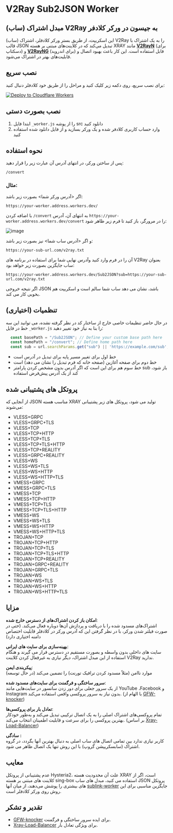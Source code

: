 # V2Ray Sub2JSON Worker

## مبدل اشتراک (ساب) V2Ray به جیسون در ورکر کلادفر

این اسکریپت، از طریق بستر ورکر کلادفلر، اشتراک‌ (ساب) V2Ray را به یک اشتراک با قالب JSON تبدیل می‌کند که در کلاینت‌های مبتنی بر هسته XRAY مانند **[V2RayN](https://github.com/2dust/v2rayN)** (برای دسکتاپ) و **[V2RayNG](https://github.com/2dust/v2rayNG)** (برای اندروید) قابل استفاده است. این کار باعث بهبود اتصال و قابلیت‌های بهتر در اشتراک می‌شود.

## نصب سریع

برای نصب سریع، روی دکمه زیر کلیک کنید و مراحل را از طریق خود کلادفلر دنبال کنید:

[![Deploy to Cloudflare Workers](https://deploy.workers.cloudflare.com/button)](https://deploy.workers.cloudflare.com/?url=https://github.com/mer30hamid/v2ray-sub2json-worker)
## نصب بصورت دستی

1. ابتدا فایل `_worker.js` را از پوشه src دانلود کنید
2. وارد حساب کاربری کلادفر شده و یک ورکر بسازید و از فایل دانلود شده استفاده کنید

## نحوه استفاده

پس از ساختن ورکر، در انتهای آدرس آن عبارت زیر را قرار دهید:
```
/convert
```

### مثال: 

اگر <آدرس ورکر شما> بصورت زیر باشد:

`https://your-worker.address.workers.dev/`


با اضافه کردن `/convert` به انتهای آن، آدرس `https://your-worker.address.workers.dev/convert` را در مرورگر، باز کنید تا فرم زیر ظاهر شود:


![image](https://github.com/user-attachments/assets/e15d7963-a977-4473-abca-f2f352c81b6e)



و اگر <آدرس ساب شما> نیز بصورت زیر باشد:


`https://your-sub-url.com/v2ray.txt`


آن را در فرم وارد کنید وآدرس نهایی شما برای استفاده در برنامه های V2Ray بعنوان ساب جایگزین بصورت زیر خواهد بود:


`https://your-worker.address.workers.dev/Sub2JSON?sub=https://your-sub-url.com/v2ray.txt`


اگر نتیجه خروجی JSON باشد، نشان می دهد ساب شما سالم است و اسکریپت هم بخوبی کار می کند.


## تنظمیات (اختیاری)

در حال حاضر تنظیمات خاصی خارج از ساختار کد در نظر گرفته نشده، می توانید این سه خط در فایل `_worker.js` را بنا به نیاز خود تغییر دهید:

```javascript
  const basePath = "/Sub2JSON"; // Define your custom base path here
  const homePath = "/convert"; // Define home path here
  const sub = url.searchParams.get("sub") || 'https://example.com/sub'; // subscription URL
```

   - خط اول برای تغییر مسیر پایه برای تبدیل در آدرس است
   - خط دوم برای صفحه آغازین (صفحه خانه که فرم تبدیل را نشان می دهد) است
   - خط سوم هم برای این است که اگر آدرس بدون مشخص کردن پارامتر sub باز شود، از یک آدرس پیش‌فرض استفاده ‎‌کند

## پروتکل های پشتیبانی شده

از آنجایی که JSON مناسب هسته XRAY تولید می شود، پروتکل های زیر پشتیبانی می‌شوند:

- VLESS+GRPC
- VLESS+GRPC+TLS
- VLESS+TCP
- VLESS+TCP+HTTP
- VLESS+TCP+TLS
- VLESS+TCP+TLS+HTTP
- VLESS+TCP+REALITY
- VLESS+GRPC+REALITY
- VLESS+WS
- VLESS+WS+TLS
- VLESS+WS+HTTP
- VLESS+WS+HTTP+TLS
- VMESS+GRPC
- VMESS+GRPC+TLS
- VMESS+TCP
- VMESS+TCP+HTTP
- VMESS+TCP+TLS
- VMESS+TCP+TLS+HTTP
- VMESS+WS
- VMESS+WS+TLS
- VMESS+WS+HTTP
- VMESS+WS+HTTP+TLS
- TROJAN+TCP
- TROJAN+TCP+HTTP
- TROJAN+TCP+TLS
- TROJAN+TCP+TLS+HTTP
- TROJAN+TCP+REALITY
- TROJAN+GRPC+REALITY
- TROJAN+GRPC+TLS
- TROJAN+WS
- TROJAN+WS+TLS
- TROJAN+WS+HTTP
- TROJAN+WS+HTTP+TLS


## مزایا

**امکان باز کردن اشتراک‌های از دسترس خارج شده**:  
   اشتراک‌های مسدود شده را با دریافت و پردازش آن‌ها دوباره فعال می‌کند. (حتی در صورت فیلتر شدن ورکر، با در نظر گرفتن این که آدرس ورکر در کلادفلر قابلیت اختصاص دامنه اختیاری دارد)

**بهینه‌سازی برای سایت های ایرانی**:  
   سایت های داخلی بدون واسطه و بصورت مستقیم در دسترس قرار می گیرند و هنگام استفاده از این مبدل اشتراک، دیگر نیازی به غیرفعال کردن کلاینت V2Ray ندارید.

**پیکربندی ایمن**:  
   موارد ناامن (مثلاً مسدود کردن ترافیک تورنت) را تضمین می‌کند (در حال توسعه)

**سرور ساختگی و فرگمنت برای سایت‌های مسدود شده**:  
   از یک سرور جعلی برای دور زدن سانسور در سایت‌هایی مانند YouTube ،Facebook و Instagram بدون نیاز به سرور پروکسی واقعی استفاده می‌کند. (با الهام از [GFW-knocker](https://github.com/GFW-knocker/gfw_resist_HTTPS_proxy))

**تعادل بار برای پروکسی‌ها**:  
   تمام پروکسی‌های اشتراک اصلی را  به یک اتصال ترکیبی تبدیل می‌کند و به‌طور خودکار بهترین پروکسی را برای سرعت و قابلیت اطمینان انتخاب می‌کند. (بر اساس [Xray-Load-Balancer](https://github.com/Surfboardv2ray/Xray-Load-Balancer))

**سادگی :**  
   کاربر نیازی ندارد بین تمامی اتصال های ساب اصلی به دنبال بهترین آنها بگردد، در گروه اشتراک (سابسکریپشن گروپ) با این روش تنها یک اتصال ظاهر می شود.


## معایب
عدم پشتیبانی از پروتکل Hysteria2، علت آن محدودیت هسته XRAY است، اگر از کلاینت های مبتنی بر هسته sing-box استفاده می کنید، مبدل های ساب JSON پروتکل های بیشتری را پوشش می‌دهند، از میان آنها [sublink-worker](https://github.com/7Sageer/sublink-worker) جایگزین مناسبی برای این روش روی ورکر کلادفلر است.
## تقدیر و تشکر

- [GFW-knocker](https://github.com/GFW-knocker/gfw_resist_HTTPS_proxy) برای ایده سرور ساختگی و فرگمنت.
- [Xray-Load-Balancer](https://github.com/Surfboardv2ray/Xray-Load-Balancer) برای ویژگی تعادل بار.
